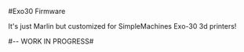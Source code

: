 #Exo30 Firmware

It's just Marlin but customized for SimpleMachines Exo-30 3d printers!

#-- WORK IN PROGRESS#
